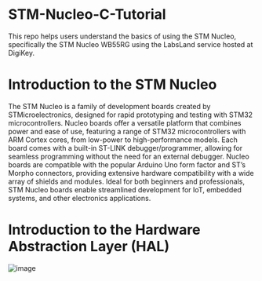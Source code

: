 # STM-Nucleo-C-Tutorial
This repo helps users understand the basics of using the STM Nucleo, specifically the STM Nucleo WB55RG using the LabsLand service hosted at DigiKey.

# Introduction to the STM Nucleo
The STM Nucleo is a family of development boards created by STMicroelectronics, designed for rapid prototyping and testing with STM32 microcontrollers. Nucleo boards offer a versatile platform that combines power and ease of use, featuring a range of STM32 microcontrollers with ARM Cortex cores, from low-power to high-performance models. Each board comes with a built-in ST-LINK debugger/programmer, allowing for seamless programming without the need for an external debugger. Nucleo boards are compatible with the popular Arduino Uno form factor and ST’s Morpho connectors, providing extensive hardware compatibility with a wide array of shields and modules. Ideal for both beginners and professionals, STM Nucleo boards enable streamlined development for IoT, embedded systems, and other electronics applications.

# Introduction to the Hardware Abstraction Layer (HAL)
![image](https://github.com/user-attachments/assets/f6e8bd44-4576-4cde-a89b-07da77a38d7e)


